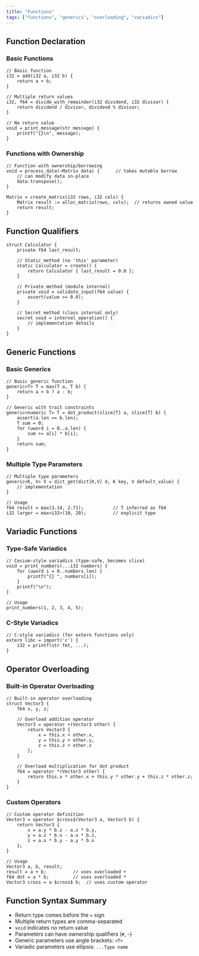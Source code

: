 ```yaml
---
title: "Functions"
tags: ["functions", "generics", "overloading", "variadics"]
---
```


## Function Declaration

### Basic Functions

```cesium
// Basic function
i32 = add(i32 a, i32 b) {
    return a + b;
}

// Multiple return values
i32, f64 = divide_with_remainder(i32 dividend, i32 divisor) {
    return dividend / divisor, dividend % divisor;
}

// No return value
void = print_message(str message) {
    printf("{}\n", message);
}
```

### Functions with Ownership

```cesium
// Function with ownership/borrowing
void = process_data(~Matrix data) {      // takes mutable borrow
    // can modify data in-place
    data.transpose();
}

Matrix = create_matrix(i32 rows, i32 cols) {
    Matrix result := alloc_matrix(rows, cols);  // returns owned value
    return result;
}
```

## Function Qualifiers

```cesium
struct Calculator {
    private f64 last_result;

    // Static method (no 'this' parameter)
    static Calculator = create() {
        return Calculator { last_result = 0.0 };
    }

    // Private method (module internal)
    private void = validate_input(f64 value) {
        assert(value >= 0.0);
    }

    // Secret method (class internal only)
    secret void = internal_operation() {
        // implementation details
    }
}
```

## Generic Functions

### Basic Generics

```cesium
// Basic generic function
generic<T> T = max(T a, T b) {
    return a > b ? a : b;
}

// Generic with trait constraints
generic<numeric T> T = dot_product(slice[T] a, slice[T] b) {
    assert(a.len == b.len);
    T sum = 0;
    for (uword i = 0..a.len) {
        sum += a[i] * b[i];
    }
    return sum;
}
```

### Multiple Type Parameters

```cesium
// Multiple type parameters
generic<K, V> V = dict_get(dict[K,V] d, K key, V default_value) {
    // implementation
}

// Usage
f64 result = max(3.14, 2.71);           // T inferred as f64
i32 larger = max<i32>(10, 20);          // explicit type
```

## Variadic Functions

### Type-Safe Variadics

```cesium
// Cesium-style variadics (type-safe, becomes slice)
void = print_numbers(...i32 numbers) {
    for (uword i = 0..numbers.len) {
        printf("{} ", numbers[i]);
    }
    printf("\n");
}

// Usage
print_numbers(1, 2, 3, 4, 5);
```

### C-Style Variadics

```cesium
// C-style variadics (for extern functions only)
extern libc = import('c') {
    i32 = printf(str fmt, ...);
}
```

## Operator Overloading

### Built-in Operator Overloading

```cesium
// Built-in operator overloading
struct Vector3 {
    f64 x, y, z;

    // Overload addition operator
    Vector3 = operator +(Vector3 other) {
        return Vector3 {
            x = this.x + other.x,
            y = this.y + other.y,
            z = this.z + other.z
        };
    }

    // Overload multiplication for dot product
    f64 = operator *(Vector3 other) {
        return this.x * other.x + this.y * other.y + this.z * other.z;
    }
}
```

### Custom Operators

```cesium
// Custom operator definition
Vector3 = operator $cross$(Vector3 a, Vector3 b) {
    return Vector3 {
        x = a.y * b.z - a.z * b.y,
        y = a.z * b.x - a.x * b.z,
        z = a.x * b.y - a.y * b.x
    };
}

// Usage
Vector3 a, b, result;
result = a + b;          // uses overloaded +
f64 dot = a * b;         // uses overloaded *
Vector3 cross = a $cross$ b;  // uses custom operator
```

## Function Syntax Summary

- Return type comes before the `=` sign
- Multiple return types are comma-separated
- `void` indicates no return value
- Parameters can have ownership qualifiers (`#`, `~`)
- Generic parameters use angle brackets: `<T>`
- Variadic parameters use ellipsis: `...Type name`
